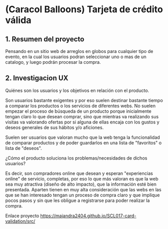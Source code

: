 # (Caracol Balloons) Tarjeta de crédito válida

## 1. Resumen del proyecto

Pensando en un sitio web de arreglos en globos para cualquier tipo de evento,
en la cual los usuarios podran seleccionar uno o mas de un catalogo, y luego podrán procesar la compra.



## 2. Investigacion UX

 Quiénes son los usuarios y los objetivos en relación con el producto.

Son usuarios bastante exigentes y por eso suelen destinar bastante tiempo a comparar 
los productos o los servicios de diferentes webs.
No suelen empezar el proceso de búsqueda de un producto porque inicialmente tengan claro lo que
desean comprar, sino que mientras va realizando sus visitas va valorando ofertas por si alguna
de ellas encaja con los gustos y deseos generales de sus hábitos y/o aficiones.

Suelen ser usuarios que valoran mucho que la web tenga la funcionalidad de comparar 
productos y de poder guardarlos en una lista de "favoritos" o lista de "deseos".



¿Cómo el producto soluciona los problemas/necesidades de dichos usuarios?

Es decir, son compradores online que desean y esperan "experiencias online" de servicio,
completas, por eso lo que más valoran es que la web sea muy atractiva (diseño de alto impacto),
que la información esté bien presentada. Aparten tienen en muy alta consideración que 
las webs en las que se han interesado tengan un proceso de compra claro y que implique pocos
pasos y sin que les obligue a registrarse para poder realizar la compra.



Enlace proyecto https://majandra2404.github.io/SCL017-card-validation/src/

